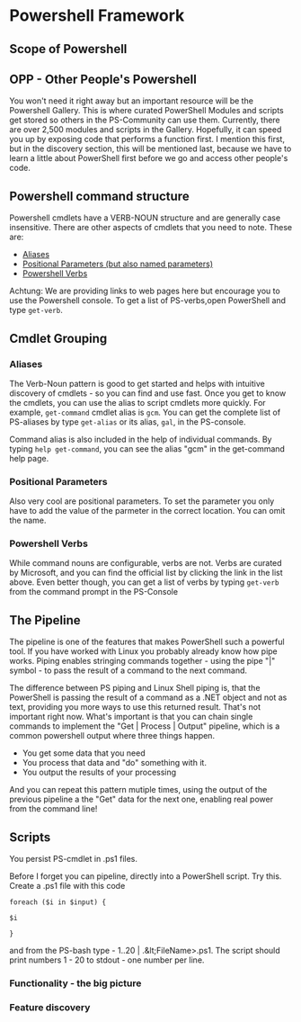 # Powershell Framework

## Scope of Powershell

## OPP - Other People's Powershell

You won't need it right away but an important resource will be the Powershell Gallery. This is where curated PowerShell Modules and scripts get stored so others in the PS-Community can use them. Currently, there are over 2,500 modules and scripts in the Gallery. Hopefully, it can speed you up by exposing code that performs a function first. I mention this first, but in the discovery section, this will be mentioned last, because we have to learn a little about PowerShell first before we go and access other people's code.

## Powershell command structure

Powershell cmdlets have a VERB-NOUN structure and are generally case insensitive. There are other aspects of cmdlets that you need to note. These are:

* [Aliases](https://msdn.microsoft.com/en-us/library/dd878329%28v=vs.85%29.aspx)
* [Positional Parameters \(but also named parameters\)](https://msdn.microsoft.com/en-us/library/dd878252%28v=vs.85%29.aspx)
* [Powershell Verbs](http://go.microsoft.com/fwlink/?LinkID=160773)

Achtung: We are providing links to web pages here but encourage you to use the Powershell console. To get a list of PS-verbs,open PowerShell and type `get-verb`.

## Cmdlet Grouping

### Aliases

The Verb-Noun pattern is good to get started and helps with intuitive discovery of cmdlets - so you can find and use fast. Once you get to know the cmdlets, you can use the alias to script cmdlets more quickly. For example, `get-command` cmdlet alias is `gcm`. You can get the complete list of PS-aliases by type `get-alias` or its alias, `gal`, in the PS-console.

Command alias is also included in the help of individual commands. By typing `help get-command`, you can see the alias "gcm" in the get-command help page.

### Positional Parameters

Also very cool are positional parameters. To set the parameter you only have to add the value of the parmeter in the correct location. You can omit the name.

### Powershell Verbs

While command nouns are configurable, verbs are not. Verbs are curated by Microsoft, and you can find the official list by clicking the link in the list above. Even better though, you can get a list of verbs by typing `get-verb` from the command prompt in the PS-Console

## The Pipeline

The pipeline is one of the features that makes PowerShell such a powerful tool. If you have worked with Linux you probably already know how pipe works. Piping enables stringing commands together - using the pipe "\|" symbol - to pass the result of a command to the next command.

The difference between PS piping and Linux Shell piping is, that the PowerShell is passing the result of a command as a .NET object and not as text, providing you more ways to use this returned result. That's not important right now. What's important is that you can chain single commands to implement the "Get \| Process \| Output" pipeline, which is a common powershell output where three things happen.

* You get some data that you need
* You process that data and "do" something with it.
* You output the results of your processing

And you can repeat this pattern mutiple times, using the output of the previous pipeline a the "Get" data for the next one, enabling real power from the command line!

## Scripts

You persist PS-cmdlet in .ps1 files.

Before I forget you can pipeline, directly into a PowerShell script. Try this. Create a .ps1 file with this code

`foreach ($i in $input) {`

`$i`

`}`

and from the PS-bash type - 1..20 \| .\&lt;FileName&gt;.ps1. The script should print numbers 1 - 20 to stdout - one number per line.

### Functionality - the big picture

### Feature discovery



